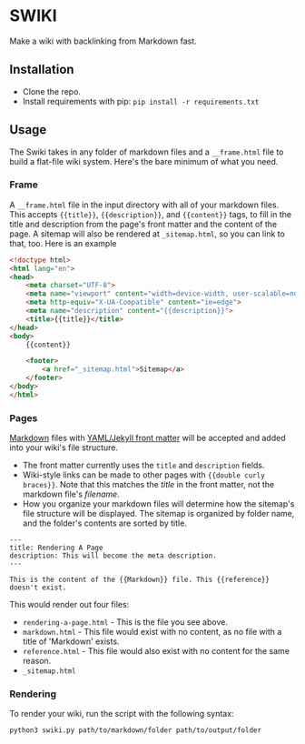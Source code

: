# SWIKI

Make a wiki with backlinking from Markdown fast.

## Installation

* Clone the repo.
* Install requirements with pip: `pip install -r requirements.txt`

## Usage

The Swiki takes in any folder of markdown files and a `__frame.html` file to build a flat-file wiki system. Here's the bare minimum of what you need.

### Frame

A `__frame.html` file in the input directory with all of your markdown files. This accepts `{{title}}`, `{{description}}`, and `{{content}}` tags, to fill in the title and description from the page's front matter and the content of the page. A sitemap will also be rendered at `_sitemap.html`, so you can link to that, too. Here is an example 

```html
<!doctype html>
<html lang="en">
<head>
    <meta charset="UTF-8">
    <meta name="viewport" content="width=device-width, user-scalable=no, initial-scale=1.0, maximum-scale=1.0, minimum-scale=1.0">
    <meta http-equiv="X-UA-Compatible" content="ie=edge">
    <meta name="description" content="{{description}}">
    <title>{{title}}</title>
</head>
<body>
    {{content}}

    <footer>
        <a href="_sitemap.html">Sitemap</a>
    </footer>
</body>
</html>
```

### Pages

[Markdown](https://spec.commonmark.org/0.29/) files with [YAML/Jekyll front matter](https://jekyllrb.com/docs/front-matter/) will be accepted and added into your wiki's file structure. 

* The front matter currently uses the `title` and `description` fields.
* Wiki-style links can be made to other pages with `{{double curly braces}}`. Note that this matches the *title* in the front matter, not the markdown file's *filename*.
* How you organize your markdown files will determine how the sitemap's file structure will be displayed. The sitemap is organized by folder name, and the folder's contents are sorted by title.

```
---
title: Rendering A Page
description: This will become the meta description.
---

This is the content of the {{Markdown}} file. This {{reference}} doesn't exist.
```

This would render out four files:

* `rendering-a-page.html` - This is the file you see above.
* `markdown.html` - This file would exist with no content, as no file with a title of 'Markdown' exists.
* `reference.html` - This file would also exist with no content for the same reason.
* `_sitemap.html`

### Rendering

To render your wiki, run the script with the following syntax:

```bash
python3 swiki.py path/to/markdown/folder path/to/output/folder
```
